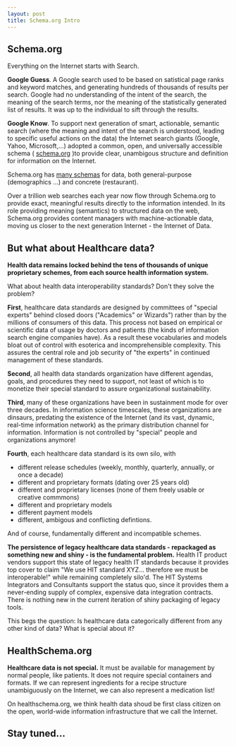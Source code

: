 ```yaml
---
layout: post
title: Schema.org Intro
---
```



Schema.org
-----

Everything on the Internet starts with Search. 

**Google Guess**. A Google search used to be based on satistical page ranks and keyword matches, and generating hundreds of thousands of results per search. Google had no understanding of the intent of the search, the meaning of the search terms, nor the meaning of the statistically generated list of results.  It was up to the individual to sift through the results.

**Google Know**. To support next generation of smart, actionable, semantic search (where the meaning and intent of the search is understood, leading to specific useful actions on the data) the Internet search giants (Google, Yahoo, Microsoft,...) adopted a common, open, and universally accessible schema ( [schema.org](http://schema.org/) )to provide clear, unambigous structure and definition for information on the Internet.  

Schema.org has [many schemas](http://schema.org/docs/schemas.html) for data, both general-purpose (demographics ...) and concrete (restaurant).   

Over a trillion web searches each year now flow through Schema.org to provide exact, meaningful results directly to the information intended. In its role providing meaning (semantics) to structured data on the web, Schema.org provides content managers with machine-actionable data, moving us closer to the next generation Internet - the Internet of Data.


But what about Healthcare data? 
-----


**Health data remains locked behind the tens of thousands of unique proprietary schemes, from each source health information system.**


What about health data interoperability standards? Don't they solve the problem?

**First**, healthcare data standards are designed by committees of "special experts"  behind closed doors ("Academics" or Wizards") rather than by the millions of consumers of this data. This process not based on empirical or scientific data of usage by doctors and patients (the kinds of information search engine companies have).   As a result these vocabularies and models bloat out of control with esoterica and incomprehensible complexity.  This assures the central role and job security of "the experts"  in continued management of these standards.

**Second**, all health data standards organization have different agendas, goals, and procedures they need to support, not least of which is to monetize their special standard to assure organizational sustainability.  

**Third**, many of these organizations have been in sustainment mode for over three decades.  In information science timescales, these organizations are dinsaurs, predating the existence of the Internet (and its vast, dynamic, real-time information network) as the primary distribution channel for information.  Information is not controlled by "special" people and organizations anymore!


**Fourth**, each healthcare data standard is its own silo, with

* different release schedules  (weekly, monthly, quarterly, annually, or once a decade)
* different and proprietary formats (dating over 25 years old)
* different and proprietary licenses (none of them freely usable or creative commmons)
* different and proprietary models
* different payment models
* different, ambigous and conflicting defintions.

And of course, fundamentally different and incompatible schemes.


**The persistence of legacy healthcare data standards - repackaged as something new and shiny - is the fundamental problem.**  Health IT product vendors support this state of legacy health IT standards because it provides top cover to claim "We use HIT standard XYZ... therefore we must be interoperable!" while remaining completely silo'd.  The HIT Systems Integrators and  Consultants support the status quo, since it provides them a never-ending supply of complex, expensive data integration contracts. There is nothing new in the current iteration of shiny packaging of legacy tools. 


This begs the question: Is healthcare data categorically different from any other kind of data? What is special about it?



HealthSchema.org
-----

**Healthcare data is not special.**  It must be available for management by normal people, like patients.  It does not require special containers and formats.  If we can represent ingredients for a recipe structure unambiguously on the Internet, we can also represent a medication list!


On healthschema.org, we think health data shoud be first class citizen on the open, world-wide information infrastructure that we call the Internet.



Stay tuned...
-----





